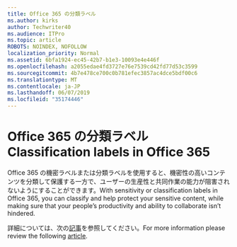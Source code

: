 ```yaml
---
title: Office 365 の分類ラベル
ms.author: kirks
author: Techwriter40
ms.audience: ITPro
ms.topic: article
ROBOTS: NOINDEX, NOFOLLOW
localization_priority: Normal
ms.assetid: 6bfa1924-ec45-42b7-b1e3-10093e4e446f
ms.openlocfilehash: a2055edae4fd3727e76e7539cd42fd77d53c3599
ms.sourcegitcommit: 4b7e478ce700c0b781efec3857ac4dce5bdf00c6
ms.translationtype: MT
ms.contentlocale: ja-JP
ms.lasthandoff: 06/07/2019
ms.locfileid: "35174446"
---
```

# <a name="classification-labels-in-office-365"></a><span data-ttu-id="ec8ad-102">Office 365 の分類ラベル</span><span class="sxs-lookup"><span data-stu-id="ec8ad-102">Classification labels in Office 365</span></span>

<span data-ttu-id="ec8ad-103">Office 365 の機密ラベルまたは分類ラベルを使用すると、機密性の高いコンテンツを分類して保護する一方で、ユーザーの生産性と共同作業の能力が阻害されないようにすることができます。</span><span class="sxs-lookup"><span data-stu-id="ec8ad-103">With sensitivity or classification labels in Office 365, you can classify and help protect your sensitive content, while making sure that your people’s productivity and ability to collaborate isn’t hindered.</span></span>

<span data-ttu-id="ec8ad-104">詳細については、次の[記事](https://docs.microsoft.com/office365/securitycompliance/sensitivity-labels)を参照してください。</span><span class="sxs-lookup"><span data-stu-id="ec8ad-104">For more information please review the following [article](https://docs.microsoft.com/office365/securitycompliance/sensitivity-labels).</span></span>
